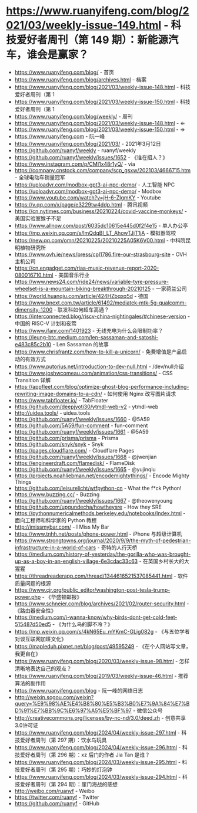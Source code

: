 # https://www.ruanyifeng.com/blog/2021/03/weekly-issue-149.html - 科技爱好者周刊（第 149 期）：新能源汽车，谁会是赢家？

- https://www.ruanyifeng.com/blog/ - 首页
- https://www.ruanyifeng.com/blog/archives.html - 档案
- https://www.ruanyifeng.com/blog/2021/03/weekly-issue-148.html - 科技爱好者周刊（第 1
- https://www.ruanyifeng.com/blog/2021/03/weekly-issue-150.html - 科技爱好者周刊（第 1
- https://www.ruanyifeng.com/blog/weekly/ - 周刊
- https://www.ruanyifeng.com/blog/2021/03/weekly-issue-148.html - ⇐
- https://www.ruanyifeng.com/blog/2021/03/weekly-issue-150.html - ⇒
- https://www.ruanyifeng.com - 阮一峰
- https://www.ruanyifeng.com/blog/2021/03/ - 2021年3月12日
- https://github.com/ruanyf/weekly - ruanyf/weekly
- https://github.com/ruanyf/weekly/issues/1652 - 《谁在招人？》
- https://www.instagram.com/p/CMI1x48r1yQ/ - via
- https://company.cnstock.com/company/scp_gsxw/202103/4666715.htm - 全球电动车销量冠军
- https://uploadvr.com/modbox-gpt3-ai-npc-demo/ - 人工智能 NPC
- https://uploadvr.com/modbox-gpt3-ai-npc-demo/ - Modbox
- https://www.youtube.com/watch?v=jH-6-ZIgmKY - Youtube
- https://v.qq.com/x/page/e3229tw4ddp.html - 腾讯视频
- https://cn.nytimes.com/business/20210224/covid-vaccine-monkeys/ - 美国实验室猴子不足
- https://www.allnow.com/post/6035dc10615e445d0f2f4e15 - 单人办公亭
- https://mp.weixin.qq.com/s/lmQdqBl_LT_AhowTJjT1jA - 模拟器驾校
- https://new.qq.com/omn/20210225/20210225A05K6V00.html - 中科院昆明植物研究所
- https://www.ovh.ie/news/press/cpl1786.fire-our-strasbourg-site - OVH 主机公司
- https://cn.engadget.com/riaa-music-revenue-report-2020-080016710.html - 美国音乐行业
- https://www.news24.com/ride24/news/variable-tyre-pressure-wheelset-is-a-mountain-biking-breakthrough-20210125 - 一家荷兰公司
- https://world.huanqiu.com/article/424HZbqxq5d - 德国
- https://www.bnext.com.tw/article/61492/mediatek-mtk-5g-qualcomm-dimensity-1200 - 联发科如何超车高通？
- https://interconnected.blog/riscv-china-nightingales/#chinese-version - 中国的 RISC-V 计划和夜莺
- https://www.ifanr.com/1401923 - 无线充电为什么会限制功率？
- https://leung-btc.medium.com/len-sassaman-and-satoshi-e483c85c2b10 - Len Sassaman 的故事
- https://www.chrisfrantz.com/how-to-kill-a-unicorn/ - 免费增值是产品启动的有效方式
- https://www.putorius.net/introduction-to-dev-null.html - /dev/null介绍
- https://www.joshwcomeau.com/animation/css-transitions/ - CSS Transition 详解
- https://appfleet.com/blog/optimize-ghost-blog-performance-including-rewriting-image-domains-to-a-cdn/ - 如何使用 Nginx 改写图片请求
- https://www.tabfloater.io/ - TabFloater
- https://github.com/deepjyoti30/ytmdl-web-v2 - ytmdl-web
- http://uidea.tools/ - uidea.tools
- https://github.com/ruanyf/weekly/issues/1660 - @5A59
- https://github.com/5A59/fun-comment - fun-comment
- https://github.com/ruanyf/weekly/issues/1661 - @5A59
- https://github.com/prisma/prisma - Prisma
- https://github.com/snyk/snyk - Snyk
- https://pages.cloudflare.com/ - Cloudflare Pages
- https://github.com/ruanyf/weekly/issues/1668 - @jwenjian
- https://engineerdraft.com/flamedisk/ - FlameDisk
- https://github.com/ruanyf/weekly/issues/1665 - @yujinqiu
- https://projects.noahliebman.net/encodemightythings/ - Encode Mighty Things
- https://github.com/leisurelicht/wtfpython-cn - What the f*ck Python!
- https://www.buzzing.cc/ - Buzzing
- https://github.com/ruanyf/weekly/issues/1667 - @theowenyoung
- https://github.com/upgundecha/howtheysre - How they SRE
- https://pythonnumericalmethods.berkeley.edu/notebooks/Index.html - 面向工程师和科学家的 Python 教程
- http://imissmybar.com/ - I Miss My Bar
- https://www.tnhh.net/posts/phone-power.html - iPhone 与超级计算机
- https://www.strongtowns.org/journal/2020/9/9/the-myth-of-pedestrian-infrastructure-in-a-world-of-cars - 奇特的人行天桥
- https://medium.com/history-of-yesterday/the-gorilla-who-was-brought-up-as-a-boy-in-an-english-village-6e3cdac33c63 - 在英国乡村长大的大猩猩
- https://threadreaderapp.com/thread/1344616521537085441.html - 软件质量问题的根源
- https://www.cjr.org/public_editor/washington-post-tesla-trump-power.php - 《华盛顿邮报》
- https://www.schneier.com/blog/archives/2021/02/router-security.html - 《路由器安全性》
- https://medium.com/i-wanna-know/why-birds-dont-get-cold-feet-515487d50ed5 - 《为什么鸟的脚不冷？》
- https://mp.weixin.qq.com/s/4kN65Eu_mYKmC-GLig082g - 《与五位学者对谈互联网加班文化》
- https://mapleduh.pixnet.net/blog/post/49595249 - 《在个人网站写文章，我更自在》
- https://www.ruanyifeng.com/blog/2020/03/weekly-issue-98.html - 怎样清晰地表达自己的观点？
- https://www.ruanyifeng.com/blog/2019/03/weekly-issue-46.html - 推荐算法的副作用
- https://www.ruanyifeng.com/blog - 阮一峰的网络日志
- http://weixin.sogou.com/weixin?query=%E9%98%AE%E4%B8%80%E5%B3%B0%E7%9A%84%E7%BD%91%E7%BB%9C%E6%97%A5%E5%BF%97 - 微信公众号
- http://creativecommons.org/licenses/by-nc-nd/3.0/deed.zh - 创意共享3.0许可证
- https://www.ruanyifeng.com/blog/2024/04/weekly-issue-297.html - 科技爱好者周刊（第 297 期）：饮水鸟玩具
- https://www.ruanyifeng.com/blog/2024/04/weekly-issue-296.html - 科技爱好者周刊（第 296 期）：xz 后门的作者 Jia Tan 是谁？
- https://www.ruanyifeng.com/blog/2024/03/weekly-issue-295.html - 科技爱好者周刊（第 295 期）：巧妙的灯泡钟
- https://www.ruanyifeng.com/blog/2024/03/weekly-issue-294.html - 科技爱好者周刊（第 294 期）：崖门海战的感想
- http://weibo.com/ruanyf - Weibo
- https://twitter.com/ruanyf - Twitter
- https://github.com/ruanyf - GitHub
